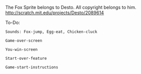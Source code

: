 The Fox Sprite belongs to Desto. All copyright belongs to him.
http://scratch.mit.edu/projects/Desto/2089614

To-Do:

	Sounds: Fox-jump, Egg-eat, Chicken-cluck

	Game-over-screen

	You-win-screen

	Start-over-feature

	Game-start-instructions